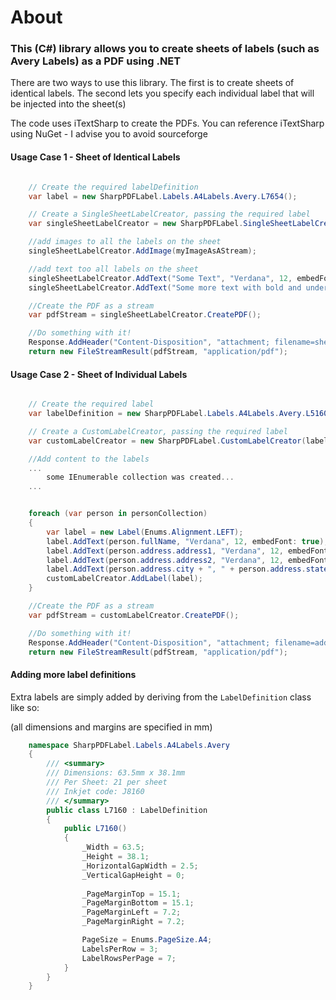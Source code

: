 About
=====

### This (C#) library allows you to create sheets of labels (such as Avery Labels) as a PDF using .NET

There are two ways to use this library. The first is to create sheets of identical labels. The second
lets you specify each individual label that will be injected into the sheet(s)

The code uses iTextSharp to create the PDFs. You can reference iTextSharp using NuGet - I advise you to avoid sourceforge 

#### Usage Case 1 - Sheet of Identical Labels 
```cs

	// Create the required labelDefinition
	var label = new SharpPDFLabel.Labels.A4Labels.Avery.L7654();

	// Create a SingleSheetLabelCreator, passing the required label
	var singleSheetLabelCreator = new SharpPDFLabel.SingleSheetLabelCreator(label);

	//add images to all the labels on the sheet
	singleSheetLabelCreator.AddImage(myImageAsAStream);

	//add text too all labels on the sheet
	singleSheetLabelCreator.AddText("Some Text", "Verdana", 12, embedFont: true);
	singleSheetLabelCreator.AddText("Some more text with bold and underlined text", "Verdana", 12, true, SharpPDFLabel.Enums.FontStyle.BOLD, SharpPDFLabel.Enums.FontStyle.UNDERLINE);

	//Create the PDF as a stream
	var pdfStream = singleSheetLabelCreator.CreatePDF();

	//Do something with it!
	Response.AddHeader("Content-Disposition", "attachment; filename=sheet_of_labels.pdf");
	return new FileStreamResult(pdfStream, "application/pdf");
```

#### Usage Case 2 - Sheet of Individual Labels 
```cs

	// Create the required label
	var labelDefinition = new SharpPDFLabel.Labels.A4Labels.Avery.L5160();

	// Create a CustomLabelCreator, passing the required label
	var customLabelCreator = new SharpPDFLabel.CustomLabelCreator(label);

	//Add content to the labels
	... 
		some IEnumerable collection was created...
	...


    foreach (var person in personCollection)
    {
        var label = new Label(Enums.Alignment.LEFT);
        label.AddText(person.fullName, "Verdana", 12, embedFont: true);
        label.AddText(person.address.address1, "Verdana", 12, embedFont: true);
        label.AddText(person.address.address2, "Verdana", 12, embedFont: true);
        label.AddText(person.address.city + ", " + person.address.stateCode + " " + person.address.zipCode, "Verdana", 12, embedFont: true);
        customLabelCreator.AddLabel(label);
    }

	//Create the PDF as a stream
	var pdfStream = customLabelCreator.CreatePDF();

	//Do something with it!
	Response.AddHeader("Content-Disposition", "attachment; filename=address_labels.pdf");
	return new FileStreamResult(pdfStream, "application/pdf");
```

#### Adding more label definitions

Extra labels are simply added by deriving from the `LabelDefinition` class like so:

(all dimensions and margins are specified in mm)
```cs
	namespace SharpPDFLabel.Labels.A4Labels.Avery
	{
		/// <summary>
		/// Dimensions: 63.5mm x 38.1mm 
		/// Per Sheet: 21 per sheet 
		/// Inkjet code: J8160
		/// </summary>
		public class L7160 : LabelDefinition
		{
			public L7160()
			{
				_Width = 63.5;
				_Height = 38.1;
				_HorizontalGapWidth = 2.5;
				_VerticalGapHeight = 0;
				
				_PageMarginTop = 15.1;
				_PageMarginBottom = 15.1;
				_PageMarginLeft = 7.2;
				_PageMarginRight = 7.2;

				PageSize = Enums.PageSize.A4;
				LabelsPerRow = 3;
				LabelRowsPerPage = 7;
			}
		}
	}
```

